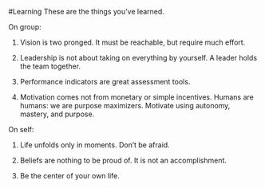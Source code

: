 #Learning
These are the things you’ve learned.

On group:

1. Vision is two pronged. It must be reachable, but require much effort.

2. Leadership is not about taking on everything by yourself. A leader holds the team together.

3. Performance indicators are great assessment tools.

4. Motivation comes not from monetary or simple incentives. Humans are humans: we are purpose maximizers. Motivate using autonomy, mastery, and purpose.

On self:

1. Life unfolds only in moments. Don’t be afraid.

2. Beliefs are nothing to be proud of. It is not an accomplishment.

3. Be the center of your own life.